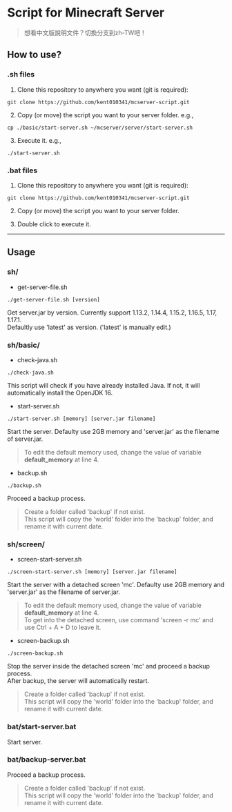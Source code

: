 # Script for Minecraft Server

> 想看中文版說明文件？切換分支到zh-TW吧！

## How to use?
### .sh files
1. Clone this repository to anywhere you want (git is required):  
```
git clone https://github.com/kent010341/mcserver-script.git
```

2. Copy (or move) the script you want to your server folder. e.g.,  
```
cp ./basic/start-server.sh ~/mcserver/server/start-server.sh
```

3. Execute it. e.g.,
```
./start-server.sh
```

### .bat files
1. Clone this repository to anywhere you want (git is required):  
```
git clone https://github.com/kent010341/mcserver-script.git
```

2. Copy (or move) the script you want to your server folder.

3. Double click to execute it.

---

## Usage
### sh/
* get-server-file.sh
```
./get-server-file.sh [version]
```
Get server.jar by version. Currently support 1.13.2, 1.14.4, 1.15.2, 1.16.5, 1.17, 1.17.1.  
Defaultly use 'latest' as version. ('latest' is manually edit.)

### sh/basic/
* check-java.sh  
```
./check-java.sh
```  
This script will check if you have already installed Java. If not, it will automatically install the OpenJDK 16.

* start-server.sh
```
./start-server.sh [memory] [server.jar filename]
```  
Start the server. Defaulty use 2GB memory and 'server.jar' as the filename of server.jar.  
> To edit the default memory used, change the value of variable **default_memory** at line 4.

* backup.sh
```
./backup.sh
```  
Proceed a backup process.  
> Create a folder called 'backup' if not exist.  
> This script will copy the 'world' folder into the 'backup' folder, and rename it with current date.  

### sh/screen/
* screen-start-server.sh
```
./screen-start-server.sh [memory] [server.jar filename]
```
Start the server with a detached screen 'mc'. Defaulty use 2GB memory and 'server.jar' as the filename of server.jar.  
> To edit the default memory used, change the value of variable **default_memory** at line 4.  
> To get into the detached screen, use command 'screen -r mc' and use Ctrl + A + D to leave it.

* screen-backup.sh
```
./screen-backup.sh
```
Stop the server inside the detached screen 'mc' and proceed a backup process.  
After backup, the server will automatically restart.
> Create a folder called 'backup' if not exist.  
> This script will copy the 'world' folder into the 'backup' folder, and rename it with current date.  

### bat/start-server.bat
Start server.

### bat/backup-server.bat
Proceed a backup process.  
> Create a folder called 'backup' if not exist.  
> This script will copy the 'world' folder into the 'backup' folder, and rename it with current date. 
